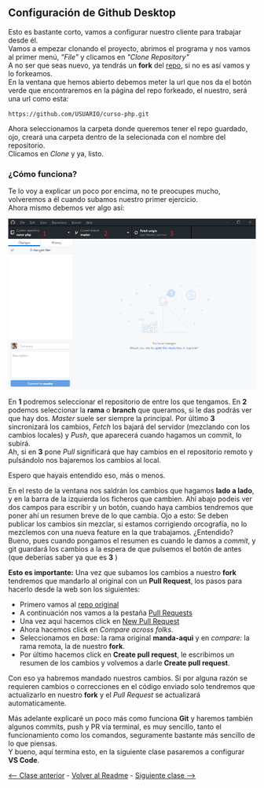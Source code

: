 ## Configuración de Github Desktop

Esto es bastante corto, vamos a configurar nuestro cliente para trabajar desde él.  
Vamos a empezar clonando el proyecto, abrimos el programa y nos vamos al primer menú, *"File"* y clicamos en *"Clone Repository"*  
A no ser que seas nuevo, ya tendrás un **fork** del [repo](https://github.com/EduFdezSoy/curso-php), si no es así vamos y lo forkeamos.  
En la ventana que hemos abierto debemos meter la url que nos da el botón verde que encontraremos en la página del repo forkeado, el nuestro, será una url como esta:

```
https://github.com/USUARIO/curso-php.git
```

Ahora seleccionamos la carpeta donde queremos tener el repo guardado, ojo, creará una carpeta dentro de la selecionada con el nombre del repositorio.  
Clicamos en *Clone* y ya, listo.  

### ¿Cómo funciona?
Te lo voy a explicar un poco por encima, no te preocupes mucho, volveremos a él cuando subamos nuestro primer ejercicio.  
Ahora mismo debemos ver algo así:  

![Github Desktop Image](https://raw.githubusercontent.com/EduFdezSoy/curso-php/master/imagenes/github-desktop.png)  

En **1** podremos seleccionar el repositorio de entre los que tengamos. En **2** podemos seleccionar la **rama** o **branch** que queramos, si le das podrás ver que hay dos. *Master* suele ser siempre la principal. Por último **3** sincronizará los cambios, *Fetch* los bajará del servidor (mezclando con los cambios locales) y *Push*, que aparecerá cuando hagamos un commit, lo subirá.  
Ah, si en **3** pone *Pull* significará que hay cambios en el repositorio remoto y pulsándolo nos bajaremos los cambios al local.  

Espero que hayais entendido eso, más o menos.  

En el resto de la ventana nos saldrán los cambios que hagamos **lado a lado**, y en la barra de la izquierda los ficheros que cambien. Ahí abajo podeis ver dos campos para escribir y un botón, cuando haya cambios tendremos que poner ahí un resumen breve de lo que cambia. Ojo a esto: Se deben publicar los cambios sin mezclar, si estamos corrigiendo orcografía, no lo mezclemos con una nueva feature en la que trabajamos. ¿Entendido?  
Bueno, pues cuando pongamos el resumen es cuando le damos a *commit*, y git guardará los cambios a la espera de que pulsemos el botón de antes (que deberías saber ya que es **3** )  

**Esto es importante:** Una vez que subamos los cambios a nuestro **fork** tendremos que mandarlo al original con un **Pull Request**, los pasos para hacerlo desde la web son los siguientes:
* Primero vamos al [repo original](https://github.com/EduFdezSoy/curso-php)
* A continuación nos vamos a la pestaña [Pull Requests](https://github.com/EduFdezSoy/curso-php/pulls)
* Una vez aqui hacemos click en [New Pull Request](https://github.com/EduFdezSoy/curso-php/compare)
* Ahora hacemos click en *Compare across folks*.
* Seleccionamos en *base:* la rama original **manda-aqui** y en *compare:* la rama remota, la de nuestro **fork**.
* Por último hacemos click en **Create pull request**, le escribimos un resumen de los cambios y volvemos a darle  **Create pull request**.  

Con eso ya habremos mandado nuestros cambios. Si por alguna razón se requieren cambios o correcciones en el código enviado solo tendremos que actualizarlo en nuestro **fork** y el *Pull Request* se actualizará automaticamente.  

Más adelante explicaré un poco más como funciona **Git** y haremos también algunos commits, push y PR vía terminal, es muy sencillo, tanto el funcionamiento como los comandos, seguramente bastante más sencillo de lo que piensas.  
Y bueno, aquí termina esto, en la siguiente clase pasaremos a configurar **VS Code**.  

[<-- Clase anterior](https://github.com/EduFdezSoy/curso-php/blob/master/instalacion-ide.md#instalaci%C3%B3n-de-ide--git) - [Volver al Readme](https://github.com/EduFdezSoy/curso-php/blob/master/README.md#curso-php) - [Siguiente clase -->](https://github.com/EduFdezSoy/curso-php/blob/master/configuracion-ide.md#configuraci%C3%B3n-de-visual-studio-code)  